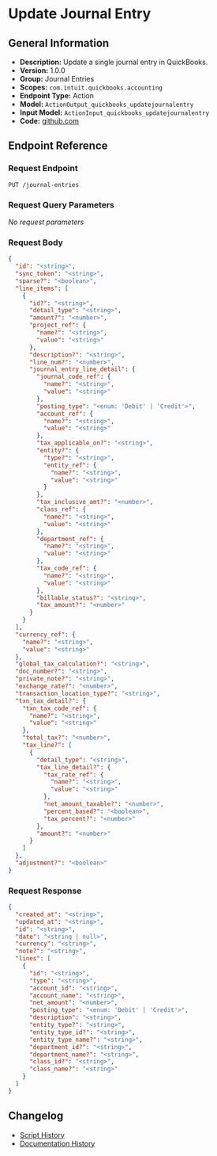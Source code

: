 <!-- BEGIN GENERATED CONTENT -->
# Update Journal Entry

## General Information

- **Description:** Update a single journal entry in QuickBooks.
- **Version:** 1.0.0
- **Group:** Journal Entries
- **Scopes:** `com.intuit.quickbooks.accounting`
- **Endpoint Type:** Action
- **Model:** `ActionOutput_quickbooks_updatejournalentry`
- **Input Model:** `ActionInput_quickbooks_updatejournalentry`
- **Code:** [github.com](https://github.com/NangoHQ/integration-templates/tree/main/integrations/quickbooks/actions/update-journal-entry.ts)


## Endpoint Reference

### Request Endpoint

`PUT /journal-entries`

### Request Query Parameters

_No request parameters_

### Request Body

```json
{
  "id": "<string>",
  "sync_token": "<string>",
  "sparse?": "<boolean>",
  "line_items": [
    {
      "id?": "<string>",
      "detail_type": "<string>",
      "amount?": "<number>",
      "project_ref": {
        "name?": "<string>",
        "value": "<string>"
      },
      "description?": "<string>",
      "line_num?": "<number>",
      "journal_entry_line_detail": {
        "journal_code_ref": {
          "name?": "<string>",
          "value": "<string>"
        },
        "posting_type": "<enum: 'Debit' | 'Credit'>",
        "account_ref": {
          "name?": "<string>",
          "value": "<string>"
        },
        "tax_applicable_on?": "<string>",
        "entity?": {
          "type?": "<string>",
          "entity_ref": {
            "name?": "<string>",
            "value": "<string>"
          }
        },
        "tax_inclusive_amt?": "<number>",
        "class_ref": {
          "name?": "<string>",
          "value": "<string>"
        },
        "department_ref": {
          "name?": "<string>",
          "value": "<string>"
        },
        "tax_code_ref": {
          "name?": "<string>",
          "value": "<string>"
        },
        "billable_status?": "<string>",
        "tax_amount?": "<number>"
      }
    }
  ],
  "currency_ref": {
    "name?": "<string>",
    "value": "<string>"
  },
  "global_tax_calculation?": "<string>",
  "doc_number?": "<string>",
  "private_note?": "<string>",
  "exchange_rate?": "<number>",
  "transaction_location_type?": "<string>",
  "txn_tax_detail?": {
    "txn_tax_code_ref": {
      "name?": "<string>",
      "value": "<string>"
    },
    "total_tax?": "<number>",
    "tax_line?": [
      {
        "detail_type": "<string>",
        "tax_line_detail?": {
          "tax_rate_ref": {
            "name?": "<string>",
            "value": "<string>"
          },
          "net_amount_taxable?": "<number>",
          "percent_based?": "<boolean>",
          "tax_percent?": "<number>"
        },
        "amount?": "<number>"
      }
    ]
  },
  "adjustment?": "<boolean>"
}
```

### Request Response

```json
{
  "created_at": "<string>",
  "updated_at": "<string>",
  "id": "<string>",
  "date": "<string | null>",
  "currency": "<string>",
  "note?": "<string>",
  "lines": [
    {
      "id": "<string>",
      "type": "<string>",
      "account_id": "<string>",
      "account_name": "<string>",
      "net_amount": "<number>",
      "posting_type": "<enum: 'Debit' | 'Credit'>",
      "description": "<string>",
      "entity_type?": "<string>",
      "entity_type_id?": "<string>",
      "entity_type_name?": "<string>",
      "department_id?": "<string>",
      "department_name?": "<string>",
      "class_id?": "<string>",
      "class_name?": "<string>"
    }
  ]
}
```

## Changelog

- [Script History](https://github.com/NangoHQ/integration-templates/commits/main/integrations/quickbooks/actions/update-journal-entry.ts)
- [Documentation History](https://github.com/NangoHQ/integration-templates/commits/main/integrations/quickbooks/actions/update-journal-entry.md)

<!-- END  GENERATED CONTENT -->

